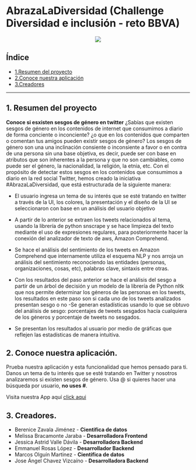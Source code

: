 # AbrazaLaDiversidad (Challenge Diversidad e inclusión - reto BBVA)

<p align="center"><img src="https://w7.pngwing.com/pngs/771/451/png-transparent-group-of-children-and-earth-illustration-equality-and-diversity-multiculturalism-social-group-child-social-equality-youth-activities-hand-people-friendship-thumbnail.png"/> </p>

## Índice
* [1.Resumen del proyecto](#1-resumen-del-proyecto)
* [2.Conoce nuestra aplicación](#2-conoce-nuestra-aplicacion)
* [3.Creadores ](#3-creadores)

***

## 1. Resumen del proyecto

**Conoce si esxisten sesgos de género en twitter** ¿Sabías que existen sesgos de género en los contenidos de internet que consumimos a diario de forma conciente o inconciente? ¿o que en los contenidos que comparten o comentan tus amigos pueden existir sesgos de género?
Los sesgos de género son una una inclinación consiente o inconsiente a favor o en contra de una persona sin una base objetiva, es decir, puede ser con base en atributos que son inherentes a la persona y que no son cambiables, como puede ser el género, la nacionalidad, la religión, la etnia, etc.
Con el propósito de detectar estos sesgos en los contenidos que consumimos a diario en la red social Twitter, hemos creado la iniciativa #AbrazaLaDiversidad, que está estructurada de la siguiente manera:

* El usuario ingresa un tema de su interés que se esté tratando en twitter a través de la UI, los colores, la presentación y el diseño de la UI se seleccionaron con base en un análisis del usuario objetivo

* A partir de lo anterior se extraen los tweets relacionados al tema, usando la librería de python snscrape y se hace limpieza del texto mediante el uso de expresiones regulares, para posteriormente hacer la conexión del analizador de texto de aws, Amazon Comprehend.

* Se hace el análisis del sentimiento de los tweets en Amazon Comprehend que internamente utiliza el esquema NLP y nos arroja un análisis del sentimiento reconociendo las entidades (personas, organizaciones, cosas, etc), palabras clave, sintaxis entre otras.

* Con los resultados del paso anterior se hace el análisis del sesgo a partir de un árbol de decisión y un modelo de la librería de Python nltk que nos permite determinar los géneros de las personas en los tweets, los resultados en este paso son si cada uno de los tweets analizados presentan sesgo o no -Se generan estadísticas usando lo que se obtuvo del análisis de sesgo: porcentajes de tweets sesgados hacía cualquiera de los géneros y porcentaje de tweets no sesgados.

* Se presentan los resultados al usuario por medio de gráficas que reflejen las estadísticas de manera intuitiva.

## 2. Conoce nuestra aplicación.
 Prueba nuestra aplicación y esta funcionalidad que hemos pensado para ti. Danos un tema de tu interés que se esté tratando en Twitter y nosotros analizaremos si existen sesgos de género. Usa @ si quieres hacer una búsqueda por usuario, **no uses #**.
 
 Visita nuestra App aquí [click aqui ](https://sesgos-de-genero-1pued2rd5-melissa-bracamonte.vercel.app/)
 
 ## 3. Creadores.
 
* Berenice Zavala Jiménez - **Cientifica de datos**
* Melissa Bracamonte Jaraba - **Desarrolladora Frontend**
* Jessica Astrid Valle Dávila - **Desarrolladora Backend**
* Emmanuel Rosas López - **Desarrollador Backend**
* Marcos Olguín Martinez - **Cientifica de datos**
* Jose Ángel Chavez Vizcaíno - **Desarrolladora Backend**